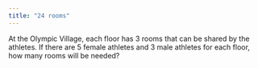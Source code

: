 ```yaml
---
title: "24 rooms"
---
```

At the Olympic Village, each floor has 3 rooms that can be shared by the athletes. If there are 5 female athletes and 3 male athletes for each floor, how many rooms will be needed?

